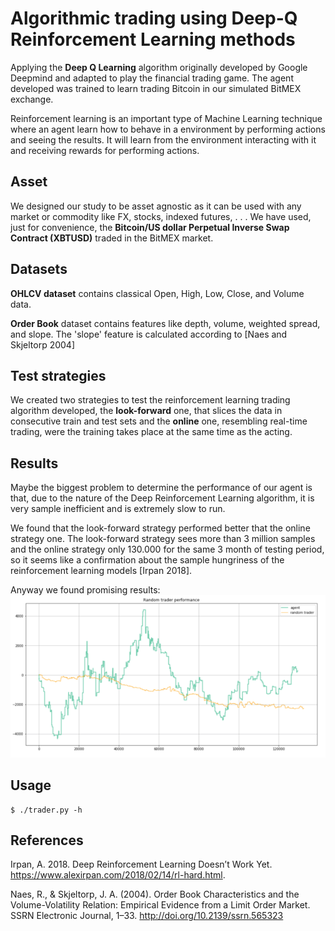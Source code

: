 # Algorithmic trading using Deep-Q Reinforcement Learning methods
Applying the **Deep Q Learning** algorithm originally developed by Google Deepmind and adapted to play the financial trading game. The agent developed was trained to learn trading Bitcoin in our simulated BitMEX exchange.

Reinforcement learning is an important type of Machine Learning technique where an agent learn how to behave in a environment by performing actions and seeing the results. It will learn from the environment interacting with it and receiving rewards for performing actions.


## Asset
We designed our study to be asset agnostic as it can be used with any market or commodity like FX, stocks, indexed futures, . . . We have used, just for convenience, the **Bitcoin/US dollar Perpetual Inverse Swap Contract (XBTUSD)** traded in the BitMEX market.

## Datasets
**OHLCV dataset** contains classical Open, High, Low, Close, and Volume data.

**Order Book** dataset contains features like depth, volume, weighted spread, and slope. The 'slope' feature is calculated according to [Naes and Skjeltorp 2004]

## Test strategies
We created two strategies to test the reinforcement learning trading algorithm developed, the **look-forward** one, that slices the data in consecutive train and test sets and the **online** one, resembling real-time trading, were the training takes place at the same time as the acting.

## Results
Maybe the biggest problem to determine the performance of our agent is that, due to the nature of the Deep Reinforcement Learning algorithm, it is very sample inefficient and is extremely slow to run.

We found that the look-forward strategy performed better that the online strategy one. The look-forward strategy sees more than 3 million samples and the online strategy only 130.000 for the same 3 month of testing period, so it seems like a confirmation about the sample hungriness of the reinforcement learning models [Irpan 2018].

Anyway we found promising results:
![](media/results.png)
## Usage
```shell
$ ./trader.py -h
```

## References
Irpan, A. 2018. Deep Reinforcement Learning Doesn’t Work Yet. https://www.alexirpan.com/2018/02/14/rl-hard.html.

Naes, R., & Skjeltorp, J. A. (2004). Order Book Characteristics and the Volume-Volatility Relation: Empirical Evidence from a Limit Order Market. SSRN Electronic Journal, 1–33. http://doi.org/10.2139/ssrn.565323